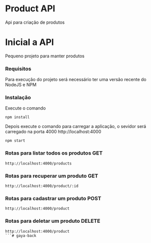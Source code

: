 # Product API
Api para criação de produtos
# Inicial a API
Pequeno projeto para manter produtos

### Requisitos
Para execução do projeto será necessário ter uma versão recente do NodeJS e NPM

### Instalação
Execute o comando
```
npm install
```

Depois execute o comando para carregar a aplicação, o sevidor será carregado na porta 4000
http://localhost:4000
```
npm start
```

### Rotas para listar todos os produtos GET
```
http://localhost:4000/products
```

### Rotas para recuperar um produto GET
```
http://localhost:4000/product/:id
```

### Rotas para cadastrar um produto POST
```
http://localhost:4000/product
```

### Rotas para deletar um produto DELETE
```
http://localhost:4000/product
```# gaya-back
